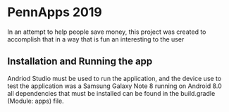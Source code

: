 # PennApps 2019
  In an attempt to help people save money, this project was created to accomplish that in a way that is fun an interesting to the user 
## Installation and Running the app
  Andriod Studio must be used to run the application, and the device use to test the application was a Samsung Galaxy Note 8 running on Android 8.0
  all dependencies that must be installed can be found in the build.gradle (Module: apps) file.
